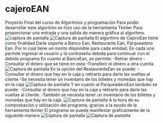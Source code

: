 # cajeroEAN
Proyecto Final del curso de Algoritmos y programación
Para poder desarrollar este algoritmo se hizo uso de la herramienta Tkinter
Para proporcionar una entrada y una salida de manera gráfica al algoritmo.
![captura de pantalla](https://user-images.githubusercontent.com/88062468/133941254-78d56cdb-7800-438d-92cf-312e76c89070.png)
![Captura de pantalla](https://user-images.githubusercontent.com/88062468/133941288-ad671264-b612-47c2-8e8c-504d8c3254b7.png)
El algoritmo de CajeroEan tiene como finalidad 
Darle soporte a Banco Ean,
Restaurante Ean,
Parqueadero Ean.
Por lo cual tiene un monto disponible para cada entidad.
En cada una permite ingresar el usuario y la contraseña debida para continuar con el debido programa
En cuanto al BancoEan, se permite:
-Retirar dinero
-Consultar el dinero que se tiene en esta
-Transferir el dinero a otra cuenta
![Captura de pantalla](https://user-images.githubusercontent.com/88062468/133941091-e8f4cec3-3066-42c2-8fcf-db57a71d6d19.png)
En la opción del RestauranteEan se puede:
-Consultar el dinero que hay en la caja y retirarlo para darle las vueltas al cliente
-Se necesita tener un inventario de los billetes y monedas que hay en la caja
![Captura de pantalla](https://user-images.githubusercontent.com/88062468/133941135-ec49cdf0-ca66-4949-855e-2c23ca8c051e.png)
Y en cuanto al ParqueaderoEan también se puede:
-Consultar el dinero que hay en la caja y retirarlo para darle las vueltas al cliente.
-También se necesita tener un inventario de los billetes y monedas que hay en la caja.
![Captura de pantalla](https://user-images.githubusercontent.com/88062468/133941217-7bf6a224-e507-48d3-b07a-492509d221da.png)
A la hora de su comprobación y utilización del programa, gracias a la ayuda de la herramienta tkinter
El programa se puede manifestar graficamente de la siguiente manera
![Captura de pantalla](https://user-images.githubusercontent.com/88062468/133941838-bd96b616-b156-4ef5-adc8-aa51c549165c.png)
![Captura de pantalla](https://user-images.githubusercontent.com/88062468/133941869-398f15de-d2e5-4cba-8040-c38e4e94e553.png)

